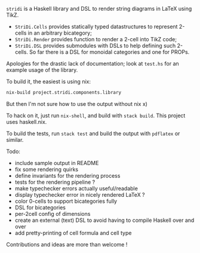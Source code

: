 `stridi` is a Haskell library and DSL to render string diagrams in LaTeX using TikZ.

- `StriDi.Cells` provides statically typed datastructures to represent 2-cells in an arbitrary bicategory;
- `StriDi.Render` provides function to render a 2-cell into TikZ code;
- `StriDi.DSL` provides submodules with DSLs to help defining such 2-cells. So far there is a DSL for monoidal categories and one for PROPs.

Apologies for the drastic lack of documentation; look at `test.hs` for an example usage of the library.

To build it, the easiest is using nix:
```bash
nix-build project.stridi.components.library
```
But then I'm not sure how to use the output without nix x)

To hack on it, just run `nix-shell`, and build with `stack build`. This project uses haskell.nix.

To build the tests, run `stack test` and build the output with `pdflatex` or similar.

Todo:
- include sample output in README
- fix some rendering quirks
- define invariants for the rendering process
- tests for the rendering pipeline ?
- make typechecker errors actually useful/readable
- display typechecker error in nicely rendered LaTeX ?
- color 0-cells to support bicategories fully
- DSL for bicategories
- per-2cell config of dimensions
- create an external (text) DSL to avoid having to compile Haskell over and over
- add pretty-printing of cell formula and cell type

Contributions and ideas are more than welcome !
